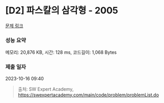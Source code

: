 # [D2] 파스칼의 삼각형 - 2005 

[문제 링크](https://swexpertacademy.com/main/code/problem/problemDetail.do?contestProbId=AV5P0-h6Ak4DFAUq) 

### 성능 요약

메모리: 20,876 KB, 시간: 128 ms, 코드길이: 1,068 Bytes

### 제출 일자

2023-10-16 09:40



> 출처: SW Expert Academy, https://swexpertacademy.com/main/code/problem/problemList.do